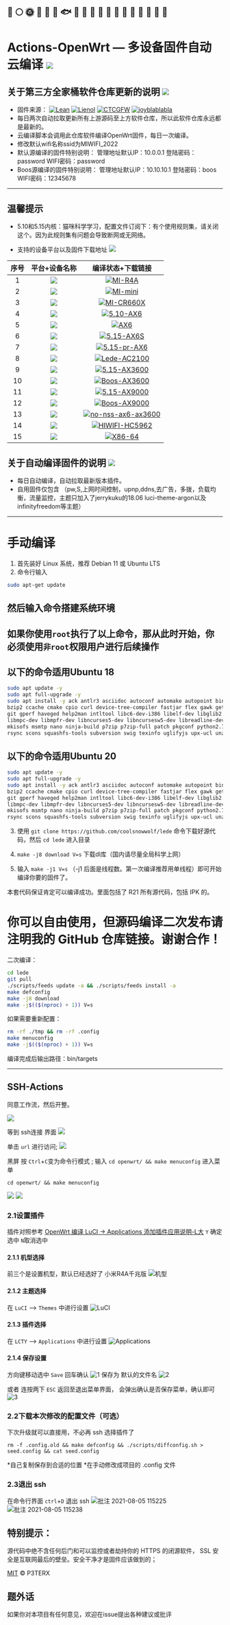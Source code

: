 🚀️
🌕️
🌞️
🍺️
🐳
🐠
🐟
🐡
🐬
🐋
🦈
🦆
🦅
🦉
🐓
🦃
🐌
🐌
🐌
-------------
Actions-OpenWrt — 多设备固件自动云编译 [![](https://img.shields.io/badge/-云编译固件-green.svg)](#云编译固件-)
======================
关于第三方全家桶软件仓库更新的说明 [![](https://img.shields.io/badge/-软件库更新说明-green.svg)](#软件库更新说明-)
-------------
- 固件来源：
[![Lean](https://img.shields.io/badge/Lede-Lean-red.svg?style=flat&logo=appveyor)](https://github.com/coolsnowwolf/lede) 
 [![Lienol](https://img.shields.io/badge/Package-Lienol-blueviolet.svg?style=flat&logo=appveyor)](https://github.com/Lienol/openwrt-package)  [![CTCGFW](https://img.shields.io/badge/OpenWrt-CTCGFW-orange.svg?style=flat&logo=appveyor)](https://github.com/project-openwrt/openwrt) [![joyblablabla](https://img.shields.io/badge/Mod-Joecaicai-success.svg?style=flat&logo=appveyor)](https://github.com/Joecaicai/Actions-OpenWrt/actions)
- 每日两次自动拉取更新所有上游源码至上方软件仓库，所以此软件仓库永远都是最新的。
- 云编译脚本会调用此仓库软件编译OpenWrt固件，每日一次编译。
- 修改默认wifi名称ssid为MIWIFI_2022
- 默认源编译的固件特别说明： 管理地址默认IP：10.0.0.1   登陆密码：password WIFI密码：password
- Boos源编译的固件特别说明： 管理地址默认IP：10.10.10.1 登陆密码：boos     WIFI密码：12345678
-------------
温馨提示
-------------
- 5.10和5.15内核：猫咪科学学习，配置文件订阅下：有个使用规则集，请关闭这个。因为此规则集有问题会导致断网或无网络。

- 支持的设备平台以及固件下载地址 [![](https://img.shields.io/badge/-设备及固件列表下载-green.svg)](#设备及固件列表下载-)

|    序号   |     平台+设备名称     |   编译状态+下载链接 |  
| :-----------------: | :-------------: |:-----------------: | 
| 1 |  [![](https://img.shields.io/badge/OpenWrt-MI--R4A-green.svg)](https://github.com/Joecaicai/Actions-OpenWrt/actions/workflows/MI-R4A.yml)| [![MI-R4A](https://github.com/Joecaicai/Actions-OpenWrt/actions/workflows/MI-R4A.yml/badge.svg)](https://github.com/Joecaicai/Actions-OpenWrt/actions/workflows/MI-R4A.yml)|
| 2 |  [![](https://img.shields.io/badge/OpenWrt-MI--mini-green.svg)](https://github.com/Joecaicai/Actions-OpenWrt/actions/workflows/MI-mini.yml)| [![MI-mini](https://github.com/Joecaicai/Actions-OpenWrt/actions/workflows/MI-mini.yml/badge.svg)](https://github.com/Joecaicai/Actions-OpenWrt/actions/workflows/MI-mini.yml)|
| 3 |  [![](https://img.shields.io/badge/OpenWrt-MI--CR660X-green.svg)](https://github.com/Joecaicai/Actions-OpenWrt/actions/workflows/MI-CR660X.yml)| [![MI-CR660X](https://github.com/Joecaicai/Actions-OpenWrt/actions/workflows/MI-CR660X.yml/badge.svg)](https://github.com/Joecaicai/Actions-OpenWrt/actions/workflows/MI-CR660X.yml)|
| 4 |  [![](https://img.shields.io/badge/OpenWrt-5.10--AX6-green.svg)](https://github.com/Joecaicai/Actions-OpenWrt/actions/workflows/purple-AX6.yml)| [![5.10-AX6](https://github.com/Joecaicai/Actions-OpenWrt/actions/workflows/5.10-AX6.yml/badge.svg)](https://github.com/Joecaicai/Actions-OpenWrt/actions/workflows/5.10-AX6.yml)|
| 5 |  [![](https://img.shields.io/badge/OpenWrt-boos--AX6-green.svg)](https://github.com/Joecaicai/Actions-OpenWrt/actions/workflows/AX6.yml)| [![AX6](https://github.com/Joecaicai/Actions-OpenWrt/actions/workflows/AX6.yml/badge.svg)](https://github.com/Joecaicai/Actions-OpenWrt/actions/workflows/AX6.yml)|
| 6 |  [![](https://img.shields.io/badge/OpenWrt-5.15--AX6S-green.svg)](https://github.com/Joecaicai/Actions-OpenWrt/actions/workflows/5.15-AX6S.yml)| [![5.15-AX6S](https://github.com/Joecaicai/Actions-OpenWrt/actions/workflows/5.15-AX6S.yml/badge.svg)](https://github.com/Joecaicai/Actions-OpenWrt/actions/workflows/5.15-AX6S.yml)|
| 7 |  [![](https://img.shields.io/badge/OpenWrt-5.15pr--AX6-green.svg)](https://github.com/Joecaicai/Actions-OpenWrt/actions/workflows/5.15-pr-AX6.yml)| [![5.15-pr-AX6](https://github.com/Joecaicai/Actions-OpenWrt/actions/workflows/5.15-pr-AX6.yml/badge.svg)](https://github.com/Joecaicai/Actions-OpenWrt/actions/workflows/5.15-pr-AX6.yml)|
| 8 |  [![](https://img.shields.io/badge/OpenWrt-redmi--AC2100-green.svg)](https://github.com/Joecaicai/Actions-OpenWrt/actions/workflows/Lede-AC2100.yml)| [![Lede-AC2100](https://github.com/Joecaicai/Actions-OpenWrt/actions/workflows/Lede-AC2100.yml/badge.svg)](https://github.com/Joecaicai/Actions-OpenWrt/actions/workflows/Lede-AC2100.yml)|
| 9 |  [![](https://img.shields.io/badge/OpenWrt-5.15--AX3600-green.svg)](https://github.com/Joecaicai/Actions-OpenWrt/actions/workflows/5.15-AX3600.yml)| [![5.15-AX3600](https://github.com/Joecaicai/Actions-OpenWrt/actions/workflows/5.15-AX3600.yml/badge.svg)](https://github.com/Joecaicai/Actions-OpenWrt/actions/workflows/5.15-AX3600.yml)|
| 10 |  [![](https://img.shields.io/badge/OpenWrt-Boos--AX3600-green.svg)](https://github.com/Joecaicai/Actions-OpenWrt/actions/workflows/5.15-AX3600.yml)| [![Boos-AX3600](https://github.com/Joecaicai/Actions-OpenWrt/actions/workflows/Boos-AX3600.yml/badge.svg)](https://github.com/Joecaicai/Actions-OpenWrt/actions/workflows/Boos-AX3600.yml)|
| 11 |  [![](https://img.shields.io/badge/OpenWrt-5.15--AX9000-green.svg)](https://github.com/Joecaicai/Actions-OpenWrt/actions/workflows/5.15-AX9000.yml)| [![5.15-AX9000](https://github.com/Joecaicai/Actions-OpenWrt/actions/workflows/5.15-AX9000.yml/badge.svg)](https://github.com/Joecaicai/Actions-OpenWrt/actions/workflows/5.15-AX9000.yml)|
| 12 |  [![](https://img.shields.io/badge/OpenWrt-Boos--AX9000-green.svg)](https://github.com/Joecaicai/Actions-OpenWrt/actions/workflows/Boos-AX9000.yml)| [![Boos-AX9000](https://github.com/Joecaicai/Actions-OpenWrt/actions/workflows/Boos-AX9000.yml/badge.svg)](https://github.com/Joecaicai/Actions-OpenWrt/actions/workflows/Boos-AX9000.yml)|
| 13 |  [![](https://img.shields.io/badge/OpenWrt-nonss--ax6/ax3600-green.svg)](https://github.com/Joecaicai/Actions-OpenWrt/actions/workflows/no-nss-ax6-ax3600.yml)| [![no-nss-ax6-ax3600](https://github.com/Joecaicai/Actions-OpenWrt/actions/workflows/no-nss-ax6-ax3600.yml/badge.svg)](https://github.com/Joecaicai/Actions-OpenWrt/actions/workflows/no-nss-ax6-ax3600.yml)|
| 14 |  [![](https://img.shields.io/badge/OpenWrt-HiWiFi--HC5962-green.svg)](https://github.com/Joecaicai/Actions-OpenWrt/actions/workflows/HIWIFI-HC5962.yml)| [![HIWIFI-HC5962](https://github.com/Joecaicai/AutoBuild-OpenWrt/actions/workflows/HIWIFI-HC5962.yml/badge.svg)](https://github.com/Joecaicai/AutoBuild-OpenWrt/actions/workflows/HIWIFI-HC5962.yml)|
| 15 |  [![](https://img.shields.io/badge/OpenWrt-X86--64-green.svg)](https://github.com/Joecaicai/AutoBuild-OpenWrt/actions/workflows/X86-64.yml)| [![X86-64](https://github.com/Joecaicai/AutoBuild-OpenWrt/actions/workflows/X86-64.yml/badge.svg)](https://github.com/Joecaicai/AutoBuild-OpenWrt/actions/workflows/X86-64_.yml)|

关于自动编译固件的说明 [![](https://img.shields.io/badge/-自动编译说明-green.svg)](#自动编译说明-)
-------------

- 每日自动编译，自动拉取最新版本插件。
- 自用固件仅包含 （pw,S,上网时间控制，upnp,ddns,去广告，多拨，负载均衡，流量监控，主题只加入了jerrykuku的18.06 luci-theme-argon以及infinityfreedom等主题）

-------------
手动编译
======================
1. 首先装好 Linux 系统，推荐 Debian 11 或 Ubuntu LTS  
2. 命令行输入

```bash
sudo apt-get update
```
然后输入命令搭建系统环境
-------------
**如果你使用`root`执行了以上命令，那从此时开始，你必须使用`非root`权限用户进行后续操作**
-------------
以下的命令适用Ubuntu 18
-------------

   ```bash
   sudo apt update -y
   sudo apt full-upgrade -y
   sudo apt install -y ack antlr3 asciidoc autoconf automake autopoint binutils bison build-essential \
   bzip2 ccache cmake cpio curl device-tree-compiler fastjar flex gawk gettext gcc-multilib g++-multilib \
   git gperf haveged help2man intltool libc6-dev-i386 libelf-dev libglib2.0-dev libgmp3-dev libltdl-dev \
   libmpc-dev libmpfr-dev libncurses5-dev libncursesw5-dev libreadline-dev libssl-dev libtool lrzsz \
   mkisofs msmtp nano ninja-build p7zip p7zip-full patch pkgconf python2.7 python3 python3-pip qemu-utils \
   rsync scons squashfs-tools subversion swig texinfo uglifyjs upx-ucl unzip vim wget xmlto xxd zlib1g-dev
   ```

以下的命令适用Ubuntu 20
-------------

   ```bash
   sudo apt update -y
   sudo apt full-upgrade -y
   sudo apt install -y ack antlr3 asciidoc autoconf automake autopoint binutils bison build-essential \
   bzip2 ccache cmake cpio curl device-tree-compiler fastjar flex gawk gettext gcc-multilib g++-multilib \
   git gperf haveged help2man intltool libc6-dev-i386 libelf-dev libglib2.0-dev libgmp3-dev libltdl-dev \
   libmpc-dev libmpfr-dev libncurses5-dev libncursesw5-dev libreadline-dev libssl-dev libtool lrzsz \
   mkisofs msmtp nano ninja-build p7zip p7zip-full patch pkgconf python2.7 python3 python3-pip qemu-utils \
   rsync scons squashfs-tools subversion swig texinfo uglifyjs upx-ucl unzip vim wget xmlto xxd zlib1g-dev
   ```
   
3. 使用 `git clone https://github.com/coolsnowwolf/lede` 命令下载好源代码，然后 `cd lede` 进入目录

4. `make -j8 download V=s` 下载dl库（国内请尽量全局科学上网）

5. 输入 `make -j1 V=s` （-j1 后面是线程数。第一次编译推荐用单线程）即可开始编译你要的固件了。

本套代码保证肯定可以编译成功。里面包括了 R21 所有源代码，包括 IPK 的。

你可以自由使用，但源码编译二次发布请注明我的 GitHub 仓库链接。谢谢合作！
=

二次编译：
```bash
cd lede
git pull
./scripts/feeds update -a && ./scripts/feeds install -a
make defconfig
make -j8 download
make -j$(($(nproc) + 1)) V=s
```

如果需要重新配置：
```bash
rm -rf ./tmp && rm -rf .config
make menuconfig
make -j$(($(nproc) + 1)) V=s
```

编译完成后输出路径：bin/targets

-------------
## SSH-Actions

同意工作流，然后开整。

![](https://gitee.com/Unkaer/blog/raw/master/images/material/20210307205947.webp)

等到 ssh连接 界面
![](https://gitee.com/Unkaer/blog/raw/master/images/material/20210307210916.webp)

单击 `url` 进行访问;
![](https://gitee.com/Unkaer/blog/raw/master/images/material/20210307210937.webp)

黑屏 按 `Ctrl`+`C`变为命令行模式 ;
输入 `cd openwrt/ && make menuconfig` 进入菜单

```
cd openwrt/ && make menuconfig
```

![](https://gitee.com/Unkaer/blog/raw/master/images/material/20210307211012.webp)
![](https://gitee.com/Unkaer/blog/raw/master/images/material/20210307211148.webp)

### 2.1设置插件
插件对照参考 [OpenWrt 编译 LuCI -> Applications 添加插件应用说明-L大](https://www.right.com.cn/forum/thread-3682029-1-1.html)
`Y` 确定选中 `N`取消选中

#### 2.1.1 机型选择
前三个是设置机型，默认已经选好了 小米R4A千兆版
![机型](https://user-images.githubusercontent.com/45261780/128300236-881f51d1-6475-4621-83f4-61775e01030e.png)

#### 2.1.2 主题选择
在 `LuCI` --> `Themes` 中进行设置
![LuCI](https://user-images.githubusercontent.com/45261780/128300627-a3af1f69-2c2f-49fa-86ce-8da6b3a0d0d4.png)

#### 2.1.3 插件选择
在 `LCTY` --> `Applications` 中进行设置
![Applications](https://user-images.githubusercontent.com/45261780/128300725-26799ad1-1bbb-4035-8ff0-aeaba1635dd3.png)

#### 2.1.4 保存设置
方向键移动选中 `Save` 回车确认
![1](https://user-images.githubusercontent.com/45261780/128300983-93ee554e-e72d-4082-8550-265ff087971e.png)
保存为 默认的文件名
![2](https://user-images.githubusercontent.com/45261780/128301040-705307f5-2b0b-42d0-b52c-5608807ebcd5.png)

或者 连按两下 `ESC` 返回至退出菜单界面，
会弹出确认是否保存菜单，确认即可
![3](https://user-images.githubusercontent.com/45261780/128301176-8f163e5e-84f3-4700-ba38-7732f4fe16f4.png)


### 2.2下载本次修改的配置文件（可选）
下次升级就可以直接用，不必再 ssh 选择插件了

```
rm -f .config.old && make defconfig && ./scripts/diffconfig.sh > seed.config && cat seed.config
```

*自己复制保存到合适的位置
*在手动修改成项目的 .config 文件

### 2.3退出 ssh
在命令行界面 `ctrl`+`D`  退出 ssh
![批注 2021-08-05 115225](https://user-images.githubusercontent.com/45261780/128301252-f054fa0a-6544-4770-8e99-217946f9b692.png)
![批注 2021-08-05 115238](https://user-images.githubusercontent.com/45261780/128301319-5b6969b1-94e5-43f7-97c7-6f69acbd92ec.png)


特别提示：
------
源代码中绝不含任何后门和可以监控或者劫持你的 HTTPS 的闭源软件， SSL 安全是互联网最后的壁垒。安全干净才是固件应该做到的；

[MIT](https://github.com/MuaCat/Actions-OpenWrt/blob/master/LICENSE) © P3TERX

题外话
------
如果你对本项目有任何意见，欢迎在issue提出各种建议或批评
